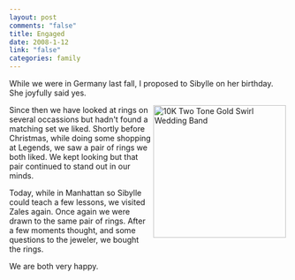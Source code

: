 ```yaml
--- 
layout: post
comments: "false"
title: Engaged
date: 2008-1-12
link: "false"
categories: family
---
```

While we were in Germany last fall, I proposed to Sibylle on her birthday.  She joyfully said yes.

<img src="http://zanshin.net/images/ring.jpg" alt="10K Two Tone Gold Swirl Wedding Band" align="right" height="240" hspace="3" width="240" />Since then we have looked at rings on several occassions but hadn't found a matching set we liked.  Shortly before Christmas, while doing some shopping at Legends, we saw a pair of rings we both liked.  We kept looking but that pair continued to stand out in our minds.

Today, while in Manhattan so Sibylle could teach a few lessons, we visited Zales again.  Once again we were drawn to the same pair of rings.  After a few moments thought, and some questions to the jeweler, we bought the rings.

We are both very happy.
